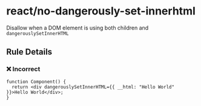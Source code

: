 # react/no-dangerously-set-innerhtml

<!-- end auto-generated rule header -->

Disallow when a DOM element is using both children and `dangerouslySetInnerHTML`

## Rule Details

### ❌ Incorrect

```tsx
function Component() {
  return <div dangerouslySetInnerHTML={{ __html: "Hello World" }}>Hello World</div>;
}
```

